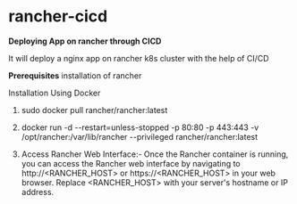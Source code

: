 # rancher-cicd    


**Deploying App on rancher through CICD**     

It will deploy a nginx app on rancher k8s cluster with the help of CI/CD


**Prerequisites**
installation of rancher   

Installation Using Docker 

1. sudo docker pull rancher/rancher:latest

2. docker run -d --restart=unless-stopped -p 80:80 -p 443:443 -v /opt/rancher:/var/lib/rancher --privileged rancher/rancher:latest

3. Access Rancher Web Interface:- Once the Rancher container is running, you can access the Rancher web interface by navigating to http://<RANCHER_HOST> or https://<RANCHER_HOST> in your web browser. Replace <RANCHER_HOST> with your server's hostname or IP address.

